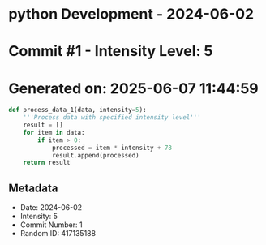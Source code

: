 ﻿# python Development - 2024-06-02
# Commit #1 - Intensity Level: 5
# Generated on: 2025-06-07 11:44:59
```python
def process_data_1(data, intensity=5):
    '''Process data with specified intensity level'''
    result = []
    for item in data:
        if item > 0:
            processed = item * intensity + 78
            result.append(processed)
    return result
```
## Metadata
- Date: 2024-06-02
- Intensity: 5
- Commit Number: 1
- Random ID: 417135188
